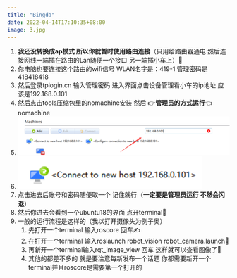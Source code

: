 ```yaml
---
title: "Bingda"
date: 2022-04-14T17:10:35+08:00
image: 3.jpg
---
```


1. **我还没转换成ap模式 所以你就暂时使用路由连接**（只用给路由器通电 然后连接网线一端插在路由的Lan随便一个接口 另一端插小车上）🚚
2. 你电脑也要连接这个路由的wifi信号  WLAN名字是：419-1  管理密码是418418418
3. 然后登录tplogin.cn  输入管理密码 进入界面点击设备管理看小车的ip地址 应该是192.168.0.101
4. 然后点击tools压缩包里的nomachine安装  然后 👉**管理员的方式运行**👈nomachine
5. ![image-20220414171526481](1.png)
6.  ![image-20220414171739145](2.png)
7. 点击进去后账号和密码随便取一个 记住就行（**一定要是管理员运行  不然会闪退**）
8. 然后你进去会看到一个ubuntu18的界面 点开terminal📑
9. 一般的运行流程是这样的（我以打开摄像头为例子奥）
   1. 先打开一个terminal 输入roscore  回车✍
   2. 在打开一个terminal 输入roslaunch robot_vision robot_camera.launch🎃
   3. 再新开一个terminal输入rqt_image_view 回车 这样就可以查看图像了👀
   4. 其他的都差不多的 就是要注意每新发布一个话题 你都需要新开一个terminal并且roscore是需要第一个打开的

